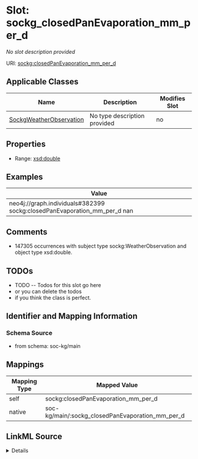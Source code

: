 

# Slot: sockg_closedPanEvaporation_mm_per_d


_No slot description provided_





URI: [sockg:closedPanEvaporation_mm_per_d](http://www.semanticweb.org/sockg/ontologies/2024/0/soil-carbon-ontology/closedPanEvaporation_mm_per_d)



<!-- no inheritance hierarchy -->





## Applicable Classes

| Name | Description | Modifies Slot |
| --- | --- | --- |
| [SockgWeatherObservation](../classes/SockgWeatherObservation.md) | No type description provided |  no  |







## Properties

* Range: [xsd:double](http://www.w3.org/2001/XMLSchema#double)






## Examples

| Value |
| --- |
| neo4j://graph.individuals#382399 sockg:closedPanEvaporation_mm_per_d nan |

## Comments

* 147305 occurrences with subject type sockg:WeatherObservation and object type xsd:double.

## TODOs

* TODO -- Todos for this slot go here
* or you can delete the todos
* if you think the class is perfect.

## Identifier and Mapping Information







### Schema Source


* from schema: soc-kg/main




## Mappings

| Mapping Type | Mapped Value |
| ---  | ---  |
| self | sockg:closedPanEvaporation_mm_per_d |
| native | soc-kg/main/:sockg_closedPanEvaporation_mm_per_d |




## LinkML Source

<details>
```yaml
name: sockg_closedPanEvaporation_mm_per_d
description: No slot description provided
todos:
- TODO -- Todos for this slot go here
- or you can delete the todos
- if you think the class is perfect.
comments:
- 147305 occurrences with subject type sockg:WeatherObservation and object type xsd:double.
examples:
- value: neo4j://graph.individuals#382399 sockg:closedPanEvaporation_mm_per_d nan
from_schema: soc-kg/main
rank: 1000
slot_uri: sockg:closedPanEvaporation_mm_per_d
alias: sockg_closedPanEvaporation_mm_per_d
domain_of:
- sockg_WeatherObservation
range: double

```
</details>
